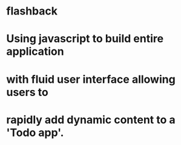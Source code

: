 # flashback
#
# Using javascript to build entire application 
# with fluid user interface allowing users to 
# rapidly add dynamic content to a 'Todo app'.
